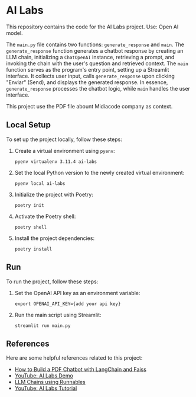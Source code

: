 # AI Labs

This repository contains the code for the AI Labs project.
Use: Open AI model.

The `main.py` file contains two functions: `generate_response` and `main`. The `generate_response` function generates a chatbot response by creating an LLM chain, initializing a `ChatOpenAI` instance, retrieving a prompt, and invoking the chain with the user's question and retrieved context. The `main` function serves as the program's entry point, setting up a Streamlit interface. It collects user input, calls `generate_response` upon clicking "Enviar" (Send), and displays the generated response. In essence, `generate_response` processes the chatbot logic, while `main` handles the user interface.

This project use the PDF file abount Midiacode company as context.

## Local Setup

To set up the project locally, follow these steps:

1. Create a virtual environment using `pyenv`:

   ```shell
   pyenv virtualenv 3.11.4 ai-labs
   ```

2. Set the local Python version to the newly created virtual environment:

   ```shell
   pyenv local ai-labs
   ```

3. Initialize the project with Poetry:

   ```shell
   poetry init
   ```

4. Activate the Poetry shell:

   ```shell
   poetry shell
   ```

5. Install the project dependencies:

   ```shell
   poetry install
   ```

## Run

To run the project, follow these steps:

1. Set the OpenAI API key as an environment variable:

   ```shell
   export OPENAI_API_KEY={add your api key}
   ```

2. Run the main script using Streamlit:

   ```shell
   streamlit run main.py
   ```

## References

Here are some helpful references related to this project:

- [How to Build a PDF Chatbot with LangChain and Faiss](https://kevincoder.co.za/how-to-build-a-pdf-chatbot-with-langchain-and-faiss)
- [YouTube: AI Labs Demo](https://youtu.be/rOjusRRO1EI?si=KFhcJ4FH4eCxdCGG&t=741)
- [LLM Chains using Runnables](https://medium.com/@manoj-gupta/llm-chains-using-runnables-df500d2b7490)
- [YouTube: AI Labs Tutorial](https://www.youtube.com/watch?v=moJRxxEddzU)
